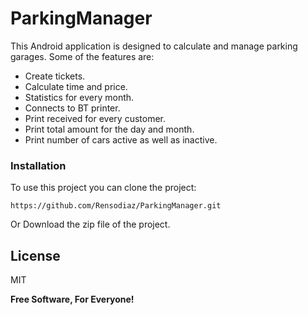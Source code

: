 # ParkingManager

This Android application is designed to calculate and manage parking garages. Some of the features are:

  - Create tickets.
  - Calculate time and price.
  - Statistics for every month.
  - Connects to BT printer.
  - Print received for every customer.
  - Print total amount for the day and month.
  - Print number of cars active as well as inactive.

### Installation
To use this project you can clone the project:
```
https://github.com/Rensodiaz/ParkingManager.git
```
Or Download the zip file of the project.


License
----

MIT

**Free Software, For Everyone!**
